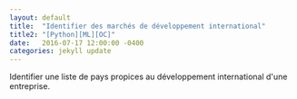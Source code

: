 ```yaml
---
layout: default
title:  "Identifier des marchés de développement international"
title2: "[Python][ML][OC]"
date:   2016-07-17 12:00:00 -0400
categories: jekyll update
---
```

Identifier une liste de pays propices au développement international d'une entreprise.